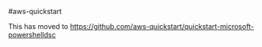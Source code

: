 #aws-quickstart

This has moved to https://github.com/aws-quickstart/quickstart-microsoft-powershelldsc
